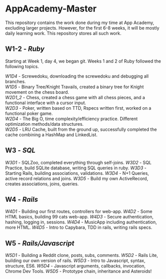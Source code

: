 # AppAcademy-Master

This repository contains the work done during my time at App Academy, excluding larger projects. However, for the first 6-8 weeks, it will be mostly daily learning work. This repository stores all such work.

## W1-2 - *Ruby*
Starting at Week 1, day 4, we began git. Weeks 1 and 2 of Ruby followed the following topics.

*W1D4* - Screwedoku, downloading the screwedoku and debugging all branches.  
*W1D5* - Binary Tree/Knight Travails,  created a binary tree for Knight movement on the chess board.  
*W2D1_2* - Chess, created a chess game with all chess pieces, and a functional interface with a cursor input.  
*W2D3* - Poker, written based on TTD, Rspecs written first, worked on a functional poker game.  
*W2D4* - The Big O, time complexity/efficiency practice. Different optimization methods/data structures.  
*W2D5* - LRU Cache, built from the ground up, successfully completed the cache combining a HashMap and LinkedList.  

## W3 - *SQL*
*W3D1* - SQLZoo, completed everything through self-joins.
*W3D2* - SQL Practice, build SQLite database, writing SQL queries in ruby.
*W3D3* - Starting Rails, building associations, validations.
*W3D4* - N+1 Queries, active record relations and joins.
*W3D5* - Build my own ActiveRecord, creates associations, joins, queries.

## W4 - *Rails*
*W4D1* - Building our first routes, controllers for web-app.
*W4D2* - Some HTML basics, building 99 cats web-app.
*W4D3* - Secure authentication, hashing, logging in, sessions.
*W4D4* - MusicApp including authentication, more HTML.
*W4D5* - Intro to Capybara, TDD in rails, writing rails specs.

## W5 - *Rails/Javascript*
*W5D1* - Building a Reddit clone, posts, subs, comments.
*W5D2* - Rails Lite, building our own version of rails.
*W5D3* - Intro to Javascript, syntax, structure, ES6.
*W5D4* - Javascript arguments, callbacks, invocation, Chrome Dev Tools.
*W5D5* - Prototype chain, inheritance and Asteroids!
